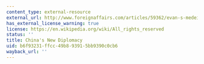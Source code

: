 ```yaml
---
content_type: external-resource
external_url: http://www.foreignaffairs.com/articles/59362/evan-s-medeiros-and-m-taylor-fravel/chinas-new-diplomacy
has_external_license_warning: true
license: https://en.wikipedia.org/wiki/All_rights_reserved
status: ''
title: China's New Diplomacy
uid: b6f93231-ffcc-49b8-9391-5bb9390c0cb6
wayback_url: ''
---
```

